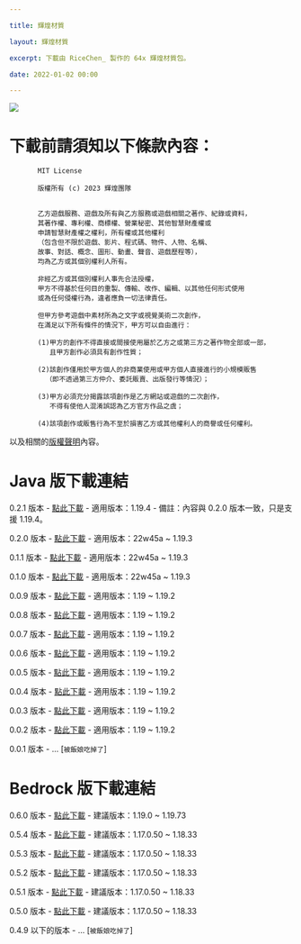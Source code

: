 ```yaml
---

title: 輝煌材質

layout: 輝煌材質

excerpt: 下載由 RiceChen_ 製作的 64x 輝煌材質包。

date: 2022-01-02 00:00

---
```



![](https://media.discordapp.net/attachments/596718421966716928/971190210928992267/AddText_05-04-06.36.35.png)

# 下載前請須知以下條款內容：

           MIT License
           
           版權所有 (c) 2023 輝煌團隊
           
           
           乙方遊戲服務、遊戲及所有與乙方服務或遊戲相關之著作、紀錄或資料，
           其著作權、專利權、商標權、營業秘密、其他智慧財產權或
           申請智慧財產權之權利，所有權或其他權利
           （包含但不限於遊戲、影片、程式碼、物件、人物、名稱、
           故事、對話、概念、圖形、動畫、聲音、遊戲歷程等），
           均為乙方或其個別權利人所有。
           
           非經乙方或其個別權利人事先合法授權，
           甲方不得基於任何目的重製、傳輸、改作、編輯、以其他任何形式使用
           或為任何侵權行為，違者應負一切法律責任。
           
           但甲方參考遊戲中素材所為之文字或視覺美術二次創作，
           在滿足以下所有條件的情況下，甲方可以自由進行：
           
           (1)甲方的創作不得直接或間接使用屬於乙方之或第三方之著作物全部或一部，
              且甲方創作必須具有創作性質； 
              
           (2)該創作僅用於甲方個人的非商業使用或甲方個人直接進行的小規模販售
             （即不透過第三方仲介、委託販賣、出版發行等情況）；
           
           (3)甲方必須充分揭露該項創作是乙方網站或遊戲的二次創作，
              不得有使他人混淆誤認為乙方官方作品之虞；

           (4)該項創作或販售行為不至於損害乙方或其他權利人的商譽或任何權利。

以及相關的<a href="https://www.brilliantw.net/版權聲明">版權聲明</a>內容。

# Java 版下載連結

0.2.1 版本 - <a href="https://cdn.discordapp.com/attachments/596718421966716928/1090927801093324860/BrilliantJE_v0.2.1.zip">點此下載</a> - 適用版本：1.19.4 - 備註：內容與 0.2.0 版本一致，只是支援 1.19.4。

0.2.0 版本 - <a href="https://cdn.discordapp.com/attachments/596718421966716928/1090918617002016838/BrilliantJE_v0.2.0.zip">點此下載</a> - 適用版本：22w45a ~ 1.19.3

0.1.1 版本 - <a href="https://cdn.discordapp.com/attachments/596718421966716928/1090918626468581446/BrilliantJE_v0.1.1.zip">點此下載</a> - 適用版本：22w45a ~ 1.19.3

0.1.0 版本 - <a href="https://cdn.discordapp.com/attachments/596718421966716928/1090918411023953980/BrilliantJE_v0.1.0.zip">點此下載</a> - 適用版本：22w45a ~ 1.19.3

0.0.9 版本 - <a href="https://cdn.discordapp.com/attachments/596718421966716928/1090918439067074570/BrilliantJE_v0.0.9.zip">點此下載</a> - 適用版本：1.19 ~ 1.19.2

0.0.8 版本 - <a href="https://cdn.discordapp.com/attachments/596718421966716928/1090918384390115358/BrilliantJE_v0.0.8.zip">點此下載</a> - 適用版本：1.19 ~ 1.19.2

0.0.7 版本 - <a href="https://cdn.discordapp.com/attachments/596718421966716928/1090918404069797899/BrilliantJE_v0.0.7.zip">點此下載</a> - 適用版本：1.19 ~ 1.19.2

0.0.6 版本 - <a href="https://cdn.discordapp.com/attachments/596718421966716928/1090918426471583764/BrilliantJE_v0.0.6.zip">點此下載</a> - 適用版本：1.19 ~ 1.19.2

0.0.5 版本 - <a href="https://cdn.discordapp.com/attachments/596718421966716928/1090918442263130173/BrilliantJE_v0.0.5.zip">點此下載</a> - 適用版本：1.19 ~ 1.19.2

0.0.4 版本 - <a href="https://cdn.discordapp.com/attachments/596718421966716928/1090918447782838352/BrilliantJE_v0.0.4.zip">點此下載</a> - 適用版本：1.19 ~ 1.19.2

0.0.3 版本 - <a href="https://cdn.discordapp.com/attachments/596718421966716928/1090918457895292968/BrilliantJE_v0.0.3.zip">點此下載</a> - 適用版本：1.19 ~ 1.19.2

0.0.2 版本 - <a href="https://cdn.discordapp.com/attachments/596718421966716928/1090918461909258251/BrilliantJE_v0.0.2.zip">點此下載</a> - 適用版本：1.19 ~ 1.19.2

0.0.1 版本 - ... [` 被飯娘吃掉了 `]

# Bedrock 版下載連結

0.6.0 版本 - <a href="https://cdn.discordapp.com/attachments/596718421966716928/1090920641257033758/BrilliantBE_v0.6.0.mcpack">點此下載</a> - 建議版本：1.19.0 ~ 1.19.73

0.5.4 版本 - <a href="https://cdn.discordapp.com/attachments/596718421966716928/1090920640778870854/BrilliantBE_v0.5.4.mcpack">點此下載</a> - 建議版本：1.17.0.50 ~ 1.18.33

0.5.3 版本 - <a href="https://cdn.discordapp.com/attachments/596718421966716928/1090920640359452783/BrilliantBE_v0.5.3.mcpack">點此下載</a> - 建議版本：1.17.0.50 ~ 1.18.33

0.5.2 版本 - <a href="https://cdn.discordapp.com/attachments/596718421966716928/1090920639931621406/BrilliantBE_v0.5.2.mcpack">點此下載</a> - 建議版本：1.17.0.50 ~ 1.18.33

0.5.1 版本 - <a href="https://cdn.discordapp.com/attachments/596718421966716928/1090920639013081138/BrilliantBE_v0.5.1.mcpack">點此下載</a> - 建議版本：1.17.0.50 ~ 1.18.33

0.5.0 版本 - <a href="https://cdn.discordapp.com/attachments/596718421966716928/1090920638140653659/BrilliantBE_v0.5.0.mcpack">點此下載</a> - 建議版本：1.17.0.50 ~ 1.18.33

0.4.9 以下的版本 - ... [` 被飯娘吃掉了 `]
